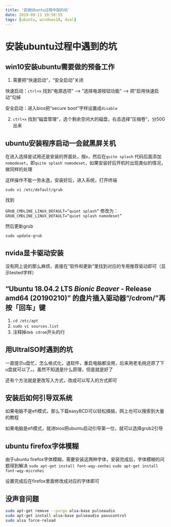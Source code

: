 ```yaml
---
title: '安装Ubuntu过程中踩的坑'
date: 2019-09-11 19:58:55
tags: [ubuntu, windows10, dual]
---
```


# 安装ubuntu过程中遇到的坑

## win10安装ubuntu需要做的预备工作

1. 需要把“快速启动”，“安全启动”关闭

快速启动：`ctrl+x` 找到“电源选项” --> ”选择电源按钮功能“ --> 把“启用快速启动”勾掉

安全启动：进入bios把“secure boot”字样设置成`disable`

2. `ctrl+x` 找到“磁盘管理“，选个剩余空间大的磁盘，右击选择”压缩卷“，分50G出来



## ubuntu安装程序启动一会就黑屏关机

在进入选择是试用还是安装的界面处，按`e`，然后在`quite splash` 代码后面添加`nomodeset`，即`quite splash nomodeset`，如果安装好后开机时出现类似的情况，做同样的处理

这样操作不能一劳永逸，安装好后，进入系统，打开终端

`sudo vi /etc/default/grub`

找到

`GRUB_CMDLINE_LINUX_DEFAULT=“quiet splash”`
修改为：
`GRUB_CMDLINE_LINUX_DEFAULT=“quiet splash nomodeset”`

然后更新grub

`sudo update-grub`



## nvida显卡驱动安装

没有网上说的那么麻烦，直接在“软件和更新”里找到对应的专用推荐驱动即可（显示tested字样）

## “Ubuntu 18.04.2 LTS _Bionic Beaver_ - Release amd64 (20190210)” 的盘片插入驱动器“/cdrom/”再按「回车」键

1. `cd /etc/apt`
2. `sudo vi sources.list`
3. 注释掉`deb cdrom`开头的行

## 用UltraISO时遇到的坑

一直提示u盘忙，怎么格式化，退软件，重启电脑都没用，后来用老毛桃还原了下u盘就可以了。。虽然不知道是什么原理，但是就是好了

还有个方法就是更改写入方式，改成可以写入的方式即可

## 安装后如何引导双系统

如果电脑不是efi模式，那么下载easyBCD可以轻松搞掂，网上也可以搜索到大量的教程

如果电脑是efi模式，就进bios把ubuntu启动引导第一位，就可以选择grub2引导

## ubuntu firefox字体模糊

由于ubuntu firefox字体模糊，需要安装这两种字体，安装完成后，字体模糊的问题得到解决 
`sudo apt-get install font-wqy-zenhei` 
`sudo apt-get install font-wqy-microhei`

设置完成后在firefox里面修改成对应的字体即可

## 没声音问题

```bash
sudo apt-get remove --purge alsa-base pulseaudio
sudo apt-get install alsa-base pulseaudio pavucontrol
sudo alsa force-reload
```

